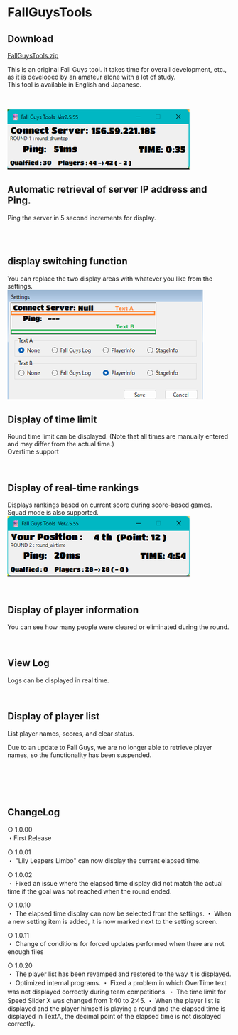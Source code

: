 # FallGuysTools

## Download
[FallGuysTools.zip](https://github.com/takkun-mint/FallGuysTools/raw/main/FallGuysTools.zip)

This is an original Fall Guys tool. It takes time for overall development, etc., as it is developed by an amateur alone with a lot of study.<br>
This tool is available in English and Japanese.

<br><br>
![Normal.png](https://github.com/takkun-mint/FallGuysTools/raw/main/Image/Normal.png)

## Automatic retrieval of server IP address and Ping.<br>
  Ping the server in 5 second increments for display.<br>
  
  <br><br>

## display switching function <br>
  You can replace the two display areas with whatever you like from the settings.<br>
  ![Settings.png](https://github.com/takkun-mint/FallGuysTools/raw/main/Image/Settings.png)
  
## Display of time limit<br>

  Round time limit can be displayed. (Note that all times are manually entered and may differ from the actual time.)<br>
  Overtime support<br>
  
  <br>
  
## Display of real-time rankings<br>

  Displays rankings based on current score during score-based games. Squad mode is also supported.<br>
  ![Position.png](https://github.com/takkun-mint/FallGuysTools/raw/main/Image/Position.png)
  
  <br>
    
## Display of player information<br>

  You can see how many people were cleared or eliminated during the round.<br>
  
  <br>
  
## View Log<br>

  Logs can be displayed in real time.<br>
  
  <br>
  
## Display of player list <br>

  ~~List player names, scores, and clear status.~~<br>
  
  Due to an update to Fall Guys, we are no longer able to retrieve player names, so the functionality has been suspended.
  
  <br><br>
  
  <br>

  ## ChangeLog <br>
  ○ 1.0.00 <br>
    ・First Release
  
  ○ 1.0.01 <br>
    ・ "Lily Leapers Limbo" can now display the current elapsed time.

  ○ 1.0.02 <br>
    ・ Fixed an issue where the elapsed time display did not match the actual time if the goal was not reached when the round ended.
 
  ○ 1.0.10 <br>
    ・ The elapsed time display can now be selected from the settings.
    ・ When a new setting item is added, it is now marked next to the setting screen.

  ○ 1.0.11 <br>
    ・ Change of conditions for forced updates performed when there are not enough files

  ○ 1.0.20 <br>
    ・ The player list has been revamped and restored to the way it is displayed.
    ・ Optimized internal programs.
    ・ Fixed a problem in which OverTime text was not displayed correctly during team competitions.
    ・ The time limit for Speed Slider X was changed from 1:40 to 2:45.
    ・ When the player list is displayed and the player himself is playing a round and the elapsed time is displayed in TextA, the decimal point of the elapsed time is not displayed correctly.

